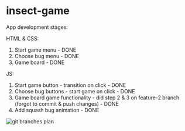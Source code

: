 # insect-game

App development stages:

HTML & CSS:
1. Start game menu - DONE
2. Choose bug menu - DONE
3. Game board - DONE

JS:
1. Start game button - transition on click - DONE
2. Choose bug buttons - start game on click - DONE
3. Game board game functionality - did step 2 & 3 on feature-2 branch (forgot to commit & push changes) - DONE
4. Add squash bug animation - DONE

![git branches plan](https://user-images.githubusercontent.com/87656238/144266844-20d9d7b3-9510-42ad-802c-84a7ff719d10.png)
